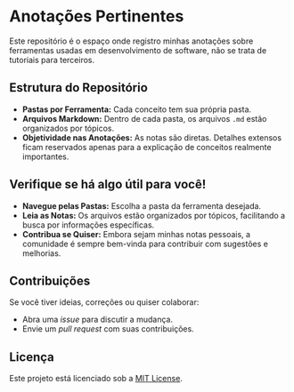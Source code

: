 # Anotações Pertinentes

Este repositório é o espaço onde registro minhas anotações sobre ferramentas usadas em desenvolvimento de software, não se trata de tutoriais para terceiros.

## Estrutura do Repositório

- **Pastas por Ferramenta:** Cada conceito tem sua própria pasta.
- **Arquivos Markdown:** Dentro de cada pasta, os arquivos `.md` estão organizados por tópicos.
- **Objetividade nas Anotações:** As notas são diretas. Detalhes extensos ficam reservados apenas para a explicação de conceitos realmente importantes.

## Verifique se há algo útil para você!

- **Navegue pelas Pastas:** Escolha a pasta da ferramenta desejada.
- **Leia as Notas:** Os arquivos estão organizados por tópicos, facilitando a busca por informações específicas.
- **Contribua se Quiser:** Embora sejam minhas notas pessoais, a comunidade é sempre bem-vinda para contribuir com sugestões e melhorias.

## Contribuições

Se você tiver ideias, correções ou quiser colaborar:
- Abra uma *issue* para discutir a mudança.
- Envie um *pull request* com suas contribuições.

## Licença

Este projeto está licenciado sob a [MIT License](LICENSE).